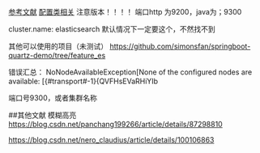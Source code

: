 [参考文献](https://blog.csdn.net/pyfysf/article/details/100810846)
[配置类相关](https://blog.csdn.net/blackhost/article/details/84769317)
注意版本！！！！
端口http 为9200，java为；9300


cluster.name: elasticsearch 默认情况下一定要这个，不然找不到

其他可以使用的项目（未测试）
https://github.com/simonsfan/springboot-quartz-demo/tree/feature_es

错误汇总：
NoNodeAvailableException[None of the configured nodes are available: [{#transport#-1}{QVFHsEVaRHiYIb

端口号9300，或者集群名称


##其他文献
模糊高亮
https://blog.csdn.net/panchang199266/article/details/87298810

https://blog.csdn.net/nero_claudius/article/details/100106863
